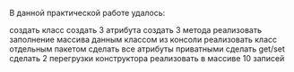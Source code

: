 В данной практической работе удалось:

  создать класс
  создать 3 атрибута
  создать 3 метода
  реализовать заполнение массива данным классом из консоли
  реализовать класс отдельным пакетом
  сделать все атрибуты приватными
  сделать get/set
  сделать 2 перегрузки конструктора
  реализовать в массиве 10 записей

